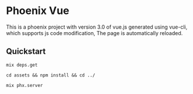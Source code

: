 # Phoenix Vue
This is a phoenix project with version 3.0 of vue.js generated using vue-cli, which supports js code modification, The page is automatically reloaded.

## Quickstart
```
mix deps.get
```
```
cd assets && npm install && cd ../
```
```
mix phx.server
```